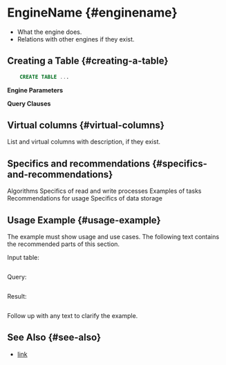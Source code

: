 # EngineName {#enginename}

-   What the engine does.
-   Relations with other engines if they exist.

## Creating a Table {#creating-a-table}
``` sql
    CREATE TABLE ...
```

**Engine Parameters**

**Query Clauses**

## Virtual columns {#virtual-columns}

List and virtual columns with description, if they exist.

## Specifics and recommendations {#specifics-and-recommendations}

Algorithms
Specifics of read and write processes
Examples of tasks
Recommendations for usage
Specifics of data storage

## Usage Example {#usage-example}

The example must show usage and use cases. The following text contains the recommended parts of this section.

Input table:

``` text
```

Query:

``` sql
```

Result:

``` text
```

Follow up with any text to clarify the example.

## See Also {#see-also}

-   [link](#)

